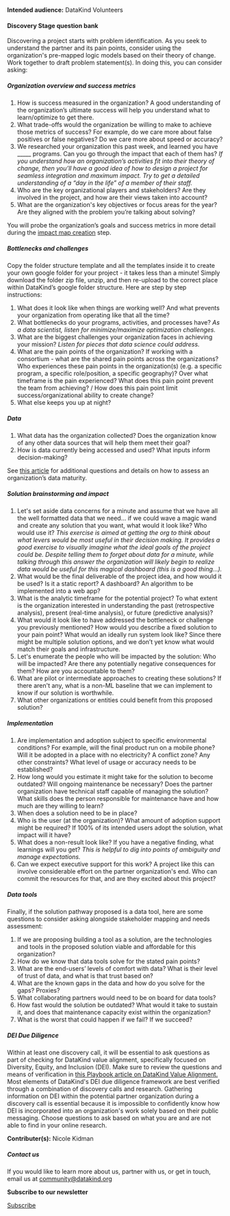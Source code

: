 




**Intended audience:**
DataKind Volunteers






#### Discovery Stage question bank


Discovering a project starts with problem identification. As you seek to understand the partner and its pain points, consider using the organization's pre\-mapped logic models based on their theory of change. Work together to draft problem statement(s). In doing this, you can consider asking:


##### Organization overview and success metrics


1. How is success measured in the organization? A good understanding of the organization’s ultimate success will help you understand what to learn/optimize to get there.
2. What trade\-offs would the organization be willing to make to achieve those metrics of success? For example, do we care more about false positives or false negatives? Do we care more about speed or accuracy?
3. We researched your organization this past week, and learned you have \_\_\_\_\_ programs. Can you go through the impact that each of them has? *If you understand how an organization’s activities fit into their theory of change, then you’ll have a good idea of how to design a project for seamless integration and maximum impact. Try to get a detailed understanding of a “day in the life” of a member of their staff.*
4. Who are the key organizational players and stakeholders? Are they involved in the project, and how are their views taken into account?
5. What are the organization's key objectives or focus areas for the year? Are they aligned with the problem you’re talking about solving?


You will probe the organization’s goals and success metrics in more detail during the [impact map creation](https://playbook.datakind.org/playbook/articles/17) step.


##### Bottlenecks and challenges


Copy the folder structure template and all the templates inside it to create your own google folder for your project \- it takes less than a minute! Simply download the folder zip file, unzip, and then re\-upload to the correct place within DataKind’s google folder structure. Here are step by step instructions:


1. What does it look like when things are working well? And what prevents your organization from operating like that all the time?
2. What bottlenecks do your programs, activities, and processes have?  *As a data scientist, listen for minimize/maximize optimization challenges.*
3. What are the biggest challenges your organization faces in achieving your mission? *Listen for pieces that data science could address.*
4. What are the pain points of the organization? If working with a consortium \- what are the shared pain points across the organizations? Who experiences these pain points in the organization(s) (e.g. a specific program, a specific role/position, a specific geography)? Over what timeframe is the pain experienced? What does this pain point prevent the team from achieving? / How does this pain point limit success/organizational ability to create change?
5. What else keeps you up at night?


##### Data


1. What data has the organization collected? Does the organization know of any other data sources that will help them meet their goal?
2. How is data currently being accessed and used? What inputs inform decision\-making?


See [this article](https://playbook.datakind.org/playbook/articles/24)  for additional questions and details on how to assess an organization’s data maturity. 


##### Solution brainstorming and impact


1. Let's set aside data concerns for a minute and assume that we have all the well formatted data that we need… if we could wave a magic wand and create any solution that you want, what would it look like? Who would use it? *This exercise is aimed at getting the org to think about what levers would be most useful in their decision making. It provides a good exercise to visually imagine what the ideal goals of the project could be. Despite telling them to forget about data for a minute, while talking through this answer the organization will likely begin to realize data would be useful for this magical dashboard (this is a good thing…).*
2. What would be the final deliverable of the project idea, and how would it be used? Is it a static report? A dashboard? An algorithm to be implemented into a web app?
3. What is the analytic timeframe for the potential project? To what extent is the organization interested in understanding the past (retrospective analysis), present (real\-time analysis), or future (predictive analysis)?
4. What would it look like to have addressed the bottleneck or challenge you previously mentioned? How would you describe a fixed solution to your pain point? What would an ideally run system look like? Since there might be multiple solution options, and we don’t yet know what would match their goals and infrastructure.
5. Let's enumerate the people who will be impacted by the solution: Who will be impacted? Are there any potentially negative consequences for them? How are you accountable to them?
6. What are pilot or intermediate approaches to creating these solutions? If there aren't any, what is a non\-ML baseline that we can implement to know if our solution is worthwhile.
7. What other organizations or entities could benefit from this proposed solution?


##### Implementation


1. Are implementation and adoption subject to specific environmental conditions? For example, will the final product run on a mobile phone? Will it be adopted in a place with no electricity? A conflict zone? Any other constraints? What level of usage or accuracy needs to be established?
2. How long would you estimate it might take for the solution to become outdated? Will ongoing maintenance be necessary? Does the partner organization have technical staff capable of managing the solution? What skills does the person responsible for maintenance have and how much are they willing to learn?
3. When does a solution need to be in place?
4. Who is the user (at the organization)? What amount of adoption support might be required? If 100% of its intended users adopt the solution, what impact will it have?
5. What does a non\-result look like? If you have a negative finding, what learnings will you get? *This is helpful to dig into points of ambiguity and manage expectations.*
6. Can we expect executive support for this work? A project like this can involve considerable effort on the partner organization's end. Who can commit the resources for that, and are they excited about this project?


##### Data tools


Finally, if the solution pathway proposed is a data tool, here are some questions to consider asking alongside stakeholder mapping and needs assessment: 


1. If we are proposing building a tool as a solution, are the technologies and tools in the proposed solution viable and affordable for this organization?
2. How do we know that data tools solve for the stated pain points?
3. What are the end\-users’ levels of comfort with data? What is their level of trust of data, and what is that trust based on?
4. What are the known gaps in the data and how do you solve for the gaps? Proxies?
5. What collaborating partners would need to be on board for data tools?
6. How fast would the solution be outdated? What would it take to sustain it, and does that maintenance capacity exist within the organization?
7. What is the worst that could happen if we fail? If we succeed?


##### DEI Due Diligence


Within at least one discovery call, it will be essential to ask questions as part of checking for DataKind value alignment, specifically focused on Diversity, Equity, and Inclusion (DEI). Make sure to review the questions and means of verification in  [this Playbook article on DataKind Value Alignment.](https://playbook.datakind.org/playbook/articles/22) Most elements of DataKind's DEI due diligence framework are best verified through a combination of discovery calls and research. Gathering information on DEI within the potential partner organization during a discovery call is essential because it is impossible to confidently know how DEI is incorporated into an organization's work solely based on their public messaging. Choose questions to ask based on what you are and are not able to find in your online research.


 **Contributer(s):** Nicole Kidman







##### Contact us


If you would like to learn more about us, partner with us, or get in touch, email us at community@datakind.org



 
**Subscribe to our newsletter**
  

[Subscribe](https://www.datakind.org/subscribe/)



